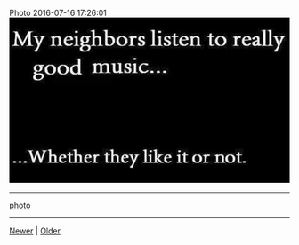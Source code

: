 <!--
title: Photo 2016-07-16 17
date: 2020-06-28T14:43:49.697Z
tags: photo
-->


Photo 2016-07-16 17:26:01
![](147501198112-0.jpg)

<!--BOTTOM-POST-NAVIGATION-->
---

[photo](tag-photo.md)

---

[Newer](147414034987.md) | [Older](147917309907.md)